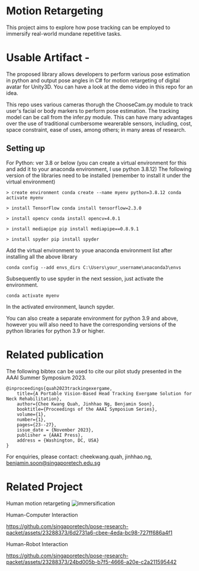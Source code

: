 # Motion Retargeting 

This project aims to explore how pose tracking can be employed to immersify real-world mundane repetitive tasks.

# Usable Artifact - 

The proposed library allows developers to perform various pose estimation in python and output pose angles in C# for motion retargeting of digital avatar for Unity3D. You can have a look at the demo video in this repo for an idea.

This repo uses various cameras thorugh the ChooseCam.py module to track user's facial or body markers to perform pose estimation. The tracking model can be call from the infer.py module. This can have many advantages over the use of traditional cumbersome wearerable sensors, including, cost, space constraint, ease of uses, among others; in many areas of research. 

## Setting up
For Python:
ver 3.8 or below (you can create a virtual environment for this and add it to your anaconda environment, I use python 3.8.12) The following version of the libraries need to be installed (remember to install it under the virtual environment)

```
> create environment conda create --name myenv python=3.8.12 conda activate myenv

> install TensorFlow conda install tensorflow=2.3.0

> install opencv conda install opencv=4.0.1

> install mediapipe pip install mediapipe==0.8.9.1

> install spyder pip install spyder
```

Add the virtual environment to youe anaconda environment list after installing all the above library

`conda config --add envs_dirs C:\Users\your_username\anaconda3\envs`

Subsequently to use spyder in the next session, just activate the environment.

`conda activate myenv`

In the activated environment, launch spyder.

You can also create a separate environment for python 3.9 and above, however you will also need to have the corresponding versions of the python libraries for python 3.9 or higher.

# Related publication 

The following bibtex can be used to cite our pilot study presented in the AAAI Summer Symposium 2023.

```
@inproceedings{quah2023trackingexergame,
    title={A Portable Vision-Based Head Tracking Exergame Solution for Neck Rehabilitation},
    author={Chee Kwang Quah, Jinhhao Ng, Benjamin Soon},
    booktitle={Proceedings of the AAAI Symposium Series},
    volume={1},
    number={1},
    pages={23--27},
    issue_date = {November 2023},
    publisher = {AAAI Press},
    address = {Washington, DC, USA}
}
```

For enquiries, please contact: cheekwang.quah, jinhhao.ng, benjamin.soon@singaporetech.edu.sg

# Related Project
Human motion retargeting
![immersification](https://github.com/singaporetech/pose-research-packet/assets/23288373/23e51b73-26d8-4204-8ccf-1b8798ca1d24)

Human-Computer Interaction

https://github.com/singaporetech/pose-research-packet/assets/23288373/6d2731a6-cbee-4eda-bc98-727ff686a4f1

Human-Robot Interaction

https://github.com/singaporetech/pose-research-packet/assets/23288373/24bd005b-b7f5-4666-a20e-c2a211595442






